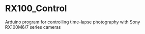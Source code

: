 # RX100_Control
Arduino program for controlling time-lapse photography with Sony RX100M6/7 series cameras
